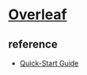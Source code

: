 # [Overleaf](https://github.com/overleaf/overleaf)

## reference

- [Quick-Start Guide](https://github.com/overleaf/toolkit/blob/master/doc/quick-start-guide.md)
